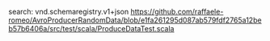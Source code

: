 search: vnd.schemaregistry.v1+json
https://github.com/raffaele-romeo/AvroProducerRandomData/blob/e1fa261295d087ab579fdf2765a12beb57b6406a/src/test/scala/ProduceDataTest.scala

